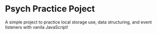 # Psych Practice Poject
A simple project to practice local storage use, data structuring, and event listeners with vanila JavaScript!